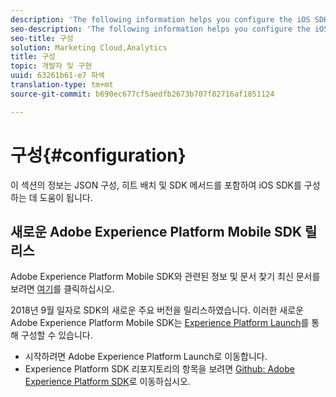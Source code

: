 ```yaml
---
description: 'The following information helps you configure the iOS SDK, including JSON configuration, hit batching, and SDK methods '
seo-description: 'The following information helps you configure the iOS SDK, including JSON configuration, hit batching, and SDK methods '
seo-title: 구성
solution: Marketing Cloud,Analytics
title: 구성
topic: 개발자 및 구현
uuid: 63261b61-e7 파섹
translation-type: tm+mt
source-git-commit: b690ec677cf5aedfb2673b707f82716af1851124

---
```



# 구성{#configuration}

이 섹션의 정보는 JSON 구성, 히트 배치 및 SDK 메서드를 포함하여 iOS SDK를 구성하는 데 도움이 됩니다.

## 새로운 Adobe Experience Platform Mobile SDK 릴리스

Adobe Experience Platform Mobile SDK와 관련된 정보 및 문서 찾기 최신 문서를 보려면 [여기](https://aep-sdks.gitbook.io/docs/)를 클릭하십시오.

2018년 9월 일자로 SDK의 새로운 주요 버전을 릴리스하였습니다. 이러한 새로운 Adobe Experience Platform Mobile SDK는 [Experience Platform Launch](https://www.adobe.com/experience-platform/launch.html)를 통해 구성할 수 있습니다.

* 시작하려면 Adobe Experience Platform Launch로 이동합니다.
* Experience Platform SDK 리포지토리의 항목을 보려면 [Github: Adobe Experience Platform SDK](https://github.com/Adobe-Marketing-Cloud/acp-sdks)로 이동하십시오.
